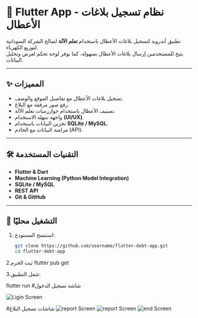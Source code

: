 # 📱 Flutter App - نظام تسجيل بلاغات الأعطال  

تطبيق أندرويد لتسجيل بلاغات الأعطال باستخدام **تعلم الآلة** لصالح الشركة السودانية لتوزيع الكهرباء.  
يتيح للمستخدمين إرسال بلاغات الأعطال بسهولة، كما يوفر لوحة تحكم لعرض وتحليل البيانات.  

---

## ✨ المميزات
- تسجيل بلاغات الأعطال مع تفاصيل الموقع والوصف.
- رفع صور مرفقة مع البلاغ.
- تصنيف الأعطال باستخدام خوارزميات تعلم الآلة.
- واجهة سهلة الاستخدام **(UI/UX)**.
- تخزين البيانات باستخدام **SQLite / MySQL**.
- مزامنة البيانات مع الخادم (API).  

---

## 🛠️ التقنيات المستخدمة
- **Flutter & Dart**  
- **Machine Learning (Python Model Integration)**  
- **SQLite / MySQL**  
- **REST API**  
- **Git & GitHub**  

---

## 🚀 التشغيل محليًا
1. استنسخ المستودع:
   ```bash
   git clone https://github.com/username/flutter-debt-app.git
   cd flutter-debt-app
   
2.ثبت الحزم
flutter pub get

3.شغل التطبيق:

flutter run
#شاشة تسجيل الدخول

![Ligin Screen](assets/login.jpeg)

#شاشات تسجيل البلاغ
![report Screen](assets/report1.jpg)
![report Screen](assets/report2.jpg)
![end Screen](assets/end.png)
